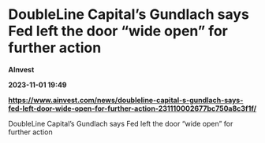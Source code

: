 # DoubleLine Capital’s Gundlach says Fed left the door “wide open” for further action
**AInvest**

**2023-11-01 19:49**

**https://www.ainvest.com/news/doubleline-capital-s-gundlach-says-fed-left-door-wide-open-for-further-action-231110002677bc750a8c3f1f/**

DoubleLine Capital’s Gundlach says Fed left the door “wide open” for further action